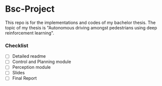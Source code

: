 # Bsc-Project
This repo is for the implementations and codes of my bachelor thesis. The topic of my thesis is "Autonomous driving amongst pedestrians using deep reinforcement learning".


### Checklist

- [ ] Detailed readme
- [ ] Control and Planning module 
- [ ] Perception module
- [ ] Slides
- [ ] Final Report
